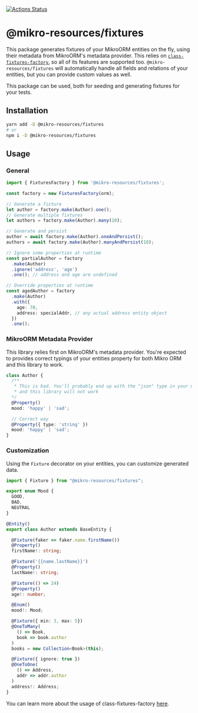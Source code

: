 [![Actions Status](https://github.com/CyriacBr/mikro-resources/workflows/Node%20CI/badge.svg)](https://github.com/CyriacBr/mikro-resources/actions)

# @mikro-resources/fixtures

This package generates fixtures of your MikroORM entities on the fly, using their metadata from MikroORM's metadata provider.
This relies on [`class-fixtures-factory`](https://github.com/CyriacBr/class-fixtures-factory), so all of its features are supported too.
`@mikro-resources/fixtures` will automatically handle all fields and relations of your entities, but you can provide custom values as well. 

This package can be used, both for seeding and generating fixtures for your tests.

## Installation

```bash
yarn add -D @mikro-resources/fixtures 
# or
npm i -D @mikro-resources/fixtures
```

## Usage

### General

```ts
import { FixturesFactory } from '@mikro-resources/fixtures';

const factory = new FixturesFactory(orm);

// Generate a fixture
let author = factory.make(Author).one();
// Generate multiple fixtures
let authors = factory.make(Author).many(10);

// Generate and persist
author = await factory.make(Author).oneAndPersist();
authors = await factory.make(Author).manyAndPersist(10);

// Ignore some properties at runtime
const partialAuthor = factory
  .make(Author)
  .ignore('address', 'age')
  .one(); // address and age are undefined

// Override properties at runtime
const agedAuthor = factory
  .make(Author)
  .with({
    age: 70,
    address: specialAddr, // any actual address entity object
  })
  .one();
```

### MikroORM Metadata Provider

This library relies first on MikroORM's metadata provider. You're expected to provides correct typings of your entities property for both Mikro ORM and this library to work.

```ts
class Author {
  /** 
   * This is bad. You'll probably end up with the "json" type in your metadata,
   * and this library will not work
  */
  @Property()
  mood: 'happy' | 'sad';

  // Correct way
  @Property({ type: 'string' })
  mood: 'happy' | 'sad';
}
```

### Customization
Using the `Fixture` decorator on your entities, you can customize generated data.
```ts
import { Fixture } from "@mikro-resources/fixtures";

export enum Mood {
  GOOD,
  BAD,
  NEUTRAL
}

@Entity()
export class Author extends BaseEntity {

  @Fixture(faker => faker.name.firstName())
  @Property()
  firstName!: string;

  @Fixture('{{name.lastName}}')
  @Property()
  lastName!: string;

  @Fixture(() => 24)
  @Property()
  age!: number;

  @Enum()
  mood!: Mood;

  @Fixture({ min: 3, max: 5})
  @OneToMany(
    () => Book,
    book => book.author
  )
  books = new Collection<Book>(this);

  @Fixture({ ignore: true })
  @OneToOne(
    () => Address,
    addr => addr.author
  )
  address!: Address;
}
```
You can learn more about the usage of class-fixtures-factory [here](https://github.com/CyriacBr/class-fixtures-factory).